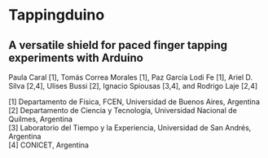 
# Tappingduino
## A versatile shield for paced finger tapping experiments with Arduino


Paula Caral [1], Tomás Correa Morales [1], Paz García Lodi Fe [1], Ariel D. Silva [2,4], Ulises Bussi [2], Ignacio Spiousas [3,4], and Rodrigo Laje [2,4]

[1] Departamento de Física, FCEN, Universidad de Buenos Aires, Argentina  
[2] Departamento de Ciencia y Tecnología, Universidad Nacional de Quilmes, Argentina  
[3] Laboratorio del Tiempo y la Experiencia, Universidad de San Andrés, Argentina  
[4] CONICET, Argentina


